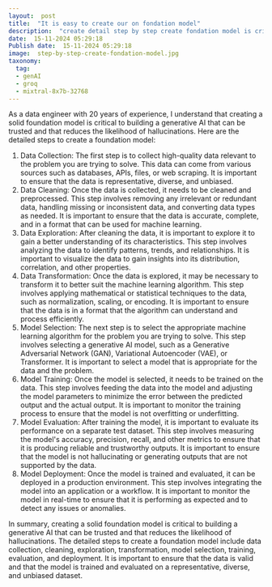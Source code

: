 ```yaml
---
layout:  post
title:  "It is easy to create our on fondation model"
description:  "create detail step by step create fondation model is critical to create generative AI that can be trusted and reduce halucination make sure data is valid  "
date:  15-11-2024 05:29:18
Publish date:  15-11-2024 05:29:18
image:  step-by-step-create-fondation-model.jpg
taxonomy:
  tag:
  - genAI
  - groq
  - mixtral-8x7b-32768
---
```

As a data engineer with 20 years of experience, I understand that creating a solid foundation model is critical to building a generative AI that can be trusted and that reduces the likelihood of hallucinations. Here are the detailed steps to create a foundation model:

1. Data Collection: The first step is to collect high-quality data relevant to the problem you are trying to solve. This data can come from various sources such as databases, APIs, files, or web scraping. It is important to ensure that the data is representative, diverse, and unbiased.
2. Data Cleaning: Once the data is collected, it needs to be cleaned and preprocessed. This step involves removing any irrelevant or redundant data, handling missing or inconsistent data, and converting data types as needed. It is important to ensure that the data is accurate, complete, and in a format that can be used for machine learning.
3. Data Exploration: After cleaning the data, it is important to explore it to gain a better understanding of its characteristics. This step involves analyzing the data to identify patterns, trends, and relationships. It is important to visualize the data to gain insights into its distribution, correlation, and other properties.
4. Data Transformation: Once the data is explored, it may be necessary to transform it to better suit the machine learning algorithm. This step involves applying mathematical or statistical techniques to the data, such as normalization, scaling, or encoding. It is important to ensure that the data is in a format that the algorithm can understand and process efficiently.
5. Model Selection: The next step is to select the appropriate machine learning algorithm for the problem you are trying to solve. This step involves selecting a generative AI model, such as a Generative Adversarial Network (GAN), Variational Autoencoder (VAE), or Transformer. It is important to select a model that is appropriate for the data and the problem.
6. Model Training: Once the model is selected, it needs to be trained on the data. This step involves feeding the data into the model and adjusting the model parameters to minimize the error between the predicted output and the actual output. It is important to monitor the training process to ensure that the model is not overfitting or underfitting.
7. Model Evaluation: After training the model, it is important to evaluate its performance on a separate test dataset. This step involves measuring the model's accuracy, precision, recall, and other metrics to ensure that it is producing reliable and trustworthy outputs. It is important to ensure that the model is not hallucinating or generating outputs that are not supported by the data.
8. Model Deployment: Once the model is trained and evaluated, it can be deployed in a production environment. This step involves integrating the model into an application or a workflow. It is important to monitor the model in real-time to ensure that it is performing as expected and to detect any issues or anomalies.

In summary, creating a solid foundation model is critical to building a generative AI that can be trusted and that reduces the likelihood of hallucinations. The detailed steps to create a foundation model include data collection, cleaning, exploration, transformation, model selection, training, evaluation, and deployment. It is important to ensure that the data is valid and that the model is trained and evaluated on a representative, diverse, and unbiased dataset.
